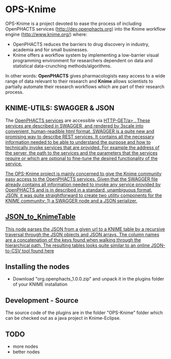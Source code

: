 OPS-Knime
=========

OPS-Knime is a project devoted to ease the process of including OpenPHACTS services (http://dev.openphacts.org) into the Knime workflow engine (http://www.knime.org/)
where:<br/>
<ul><li>OpenPHACTS reduces the barriers to drug discovery in industry, academia and for small businesses. </li>
<li>
Knime offers a workflow system by implementing a low-barrier visual programming environment for researchers dependent on data and statistical data-crunching methods/algorithms.
</li> 
</ul>
In other words: <b>OpenPHACTS</b> gives pharmacologists easy access to a wide range of data relevant to their research and <b>Knime</b> allows scientists to partially automate their research workflows which
are part of their research process.   



KNIME-UTILS: SWAGGER & JSON
----------
The <a href="http://dev.openphacts.org">OpenPHACTS services</a> are accessible via <a href="http://www.w3schools.com/tags/ref_httpmethods.asp">HTTP-GET/a> .
These services are described in SWAGGER, and rendered by 3scale into convenient, human-readible html format. SWAGGER is a quite new and promising way to describe REST services. 
It contains all the necessary information needed to be able
to understand the purpose and how to technically invoke  services that are provided. For example the address of the server, the path to the services and the parameters
that the services require or which are optional to fine-tune the desired functionality of the service.


The OPS-Knime project is mainly concerned to give the Knime community easy access to the OpenPHACTS services. Given that the SWAGGER file already contains all information
needed to invoke any service provided by OpenPHACTS and is in described in a standard, unambiguous format, JSON, it was quite straightforward to create two utility
components for the KNIME community: 1) a SWAGGER node and a JSON serializer.


JSON_to_KnimeTable
------------------
This node parses the JSON from a given url to a KNIME table by a recursive traversal through the JSON objects and JSON arrays. The column names
are a concatenation of the keys found when walking through the hierarchical path. The resulting tables looks quite similar to an online JSON-to-CSV tool
found <a href="http://json-csv.com"> here </a>


Installing the nodes
------------
* Download "org.openphacts_1.0.0.zip" and unpack it in the plugins folder of your KNIME installation


Development - Source
----------
The source code of the plugins are in the folder "OPS-Knime" folder which can be checked out as
a java project in Knime-Eclipse.

TODO
-------------
* more nodes
* better nodes
